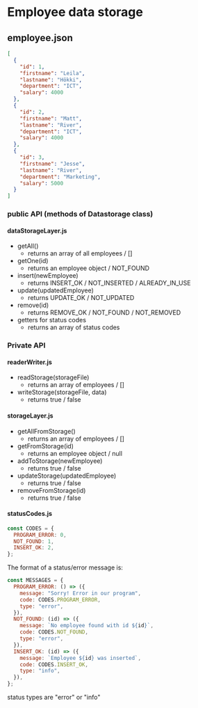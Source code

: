# Employee data storage

## employee.json

```json
[
  {
    "id": 1,
    "firstname": "Leila",
    "lastname": "Hökki",
    "department": "ICT",
    "salary": 4000
  },
  {
    "id": 2,
    "firstname": "Matt",
    "lastname": "River",
    "department": "ICT",
    "salary": 4000
  },
  {
    "id": 3,
    "firstname": "Jesse",
    "lastname": "River",
    "department": "Marketing",
    "salary": 5000
  }
]
```

### public API (methods of Datastorage class)

#### dataStorageLayer.js

- getAll()
  - returns an array of all employees / []
- getOne(id)
  - returns an employee object / NOT_FOUND
- insert(newEmployee)
  - returns INSERT_OK / NOT_INSERTED / ALREADY_IN_USE
- update(updatedEmployee)
  - returns UPDATE_OK / NOT_UPDATED
- remove(id)
  - returns REMOVE_OK / NOT_FOUND / NOT_REMOVED
- getters for status codes
  - returns an array of status codes

### Private API

#### readerWriter.js

- readStorage(storageFile)
  - returns an array of employees / []
- writeStorage(storageFile, data)
  - returns true / false

#### storageLayer.js

- getAllFromStorage()
  - returns an array of employees / []
- getFromStorage(id)
  - returns an employee object / null
- addToStorage(newEmployee)
  - returns true / false
- updateStorage(updatedEmployee)
  - returns true / false
- removeFromStorage(id)
  - returns true / false

#### statusCodes.js

```js
const CODES = {
  PROGRAM_ERROR: 0,
  NOT_FOUND: 1,
  INSERT_OK: 2,
};
```

The format of a status/error message is:

```js
const MESSAGES = {
  PROGRAM_ERROR: () => ({
    message: "Sorry! Error in our program",
    code: CODES.PROGRAM_ERROR,
    type: "error",
  }),
  NOT_FOUND: (id) => ({
    message: `No employee found with id ${id}`,
    code: CODES.NOT_FOUND,
    type: "error",
  }),
  INSERT_OK: (id) => ({
    message: `Employee ${id} was inserted`,
    code: CODES.INSERT_OK,
    type: "info",
  }),
};
```

status types are "error" or "info"
